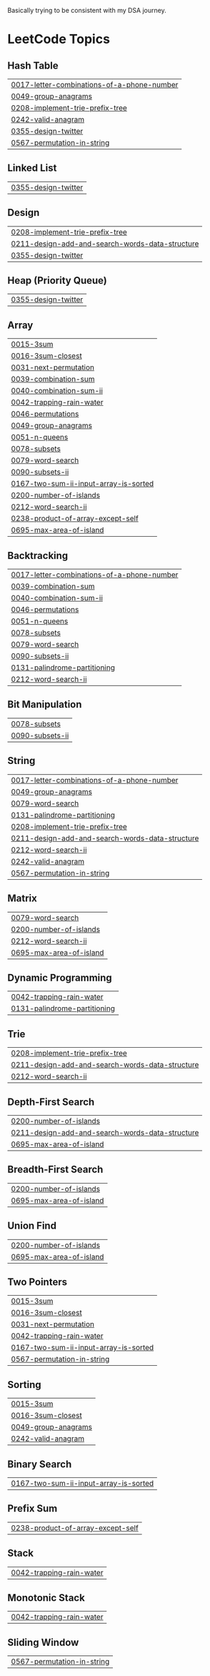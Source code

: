 Basically trying to be consistent with my DSA journey.

<!---LeetCode Topics Start-->
# LeetCode Topics
## Hash Table
|  |
| ------- |
| [0017-letter-combinations-of-a-phone-number](https://github.com/Nikk-27/LeetCode-files/tree/master/0017-letter-combinations-of-a-phone-number) |
| [0049-group-anagrams](https://github.com/Nikk-27/LeetCode-files/tree/master/0049-group-anagrams) |
| [0208-implement-trie-prefix-tree](https://github.com/Nikk-27/LeetCode-files/tree/master/0208-implement-trie-prefix-tree) |
| [0242-valid-anagram](https://github.com/Nikk-27/LeetCode-files/tree/master/0242-valid-anagram) |
| [0355-design-twitter](https://github.com/Nikk-27/LeetCode-files/tree/master/0355-design-twitter) |
| [0567-permutation-in-string](https://github.com/Nikk-27/LeetCode-files/tree/master/0567-permutation-in-string) |
## Linked List
|  |
| ------- |
| [0355-design-twitter](https://github.com/Nikk-27/LeetCode-files/tree/master/0355-design-twitter) |
## Design
|  |
| ------- |
| [0208-implement-trie-prefix-tree](https://github.com/Nikk-27/LeetCode-files/tree/master/0208-implement-trie-prefix-tree) |
| [0211-design-add-and-search-words-data-structure](https://github.com/Nikk-27/LeetCode-files/tree/master/0211-design-add-and-search-words-data-structure) |
| [0355-design-twitter](https://github.com/Nikk-27/LeetCode-files/tree/master/0355-design-twitter) |
## Heap (Priority Queue)
|  |
| ------- |
| [0355-design-twitter](https://github.com/Nikk-27/LeetCode-files/tree/master/0355-design-twitter) |
## Array
|  |
| ------- |
| [0015-3sum](https://github.com/Nikk-27/LeetCode-files/tree/master/0015-3sum) |
| [0016-3sum-closest](https://github.com/Nikk-27/LeetCode-files/tree/master/0016-3sum-closest) |
| [0031-next-permutation](https://github.com/Nikk-27/LeetCode-files/tree/master/0031-next-permutation) |
| [0039-combination-sum](https://github.com/Nikk-27/LeetCode-files/tree/master/0039-combination-sum) |
| [0040-combination-sum-ii](https://github.com/Nikk-27/LeetCode-files/tree/master/0040-combination-sum-ii) |
| [0042-trapping-rain-water](https://github.com/Nikk-27/LeetCode-files/tree/master/0042-trapping-rain-water) |
| [0046-permutations](https://github.com/Nikk-27/LeetCode-files/tree/master/0046-permutations) |
| [0049-group-anagrams](https://github.com/Nikk-27/LeetCode-files/tree/master/0049-group-anagrams) |
| [0051-n-queens](https://github.com/Nikk-27/LeetCode-files/tree/master/0051-n-queens) |
| [0078-subsets](https://github.com/Nikk-27/LeetCode-files/tree/master/0078-subsets) |
| [0079-word-search](https://github.com/Nikk-27/LeetCode-files/tree/master/0079-word-search) |
| [0090-subsets-ii](https://github.com/Nikk-27/LeetCode-files/tree/master/0090-subsets-ii) |
| [0167-two-sum-ii-input-array-is-sorted](https://github.com/Nikk-27/LeetCode-files/tree/master/0167-two-sum-ii-input-array-is-sorted) |
| [0200-number-of-islands](https://github.com/Nikk-27/LeetCode-files/tree/master/0200-number-of-islands) |
| [0212-word-search-ii](https://github.com/Nikk-27/LeetCode-files/tree/master/0212-word-search-ii) |
| [0238-product-of-array-except-self](https://github.com/Nikk-27/LeetCode-files/tree/master/0238-product-of-array-except-self) |
| [0695-max-area-of-island](https://github.com/Nikk-27/LeetCode-files/tree/master/0695-max-area-of-island) |
## Backtracking
|  |
| ------- |
| [0017-letter-combinations-of-a-phone-number](https://github.com/Nikk-27/LeetCode-files/tree/master/0017-letter-combinations-of-a-phone-number) |
| [0039-combination-sum](https://github.com/Nikk-27/LeetCode-files/tree/master/0039-combination-sum) |
| [0040-combination-sum-ii](https://github.com/Nikk-27/LeetCode-files/tree/master/0040-combination-sum-ii) |
| [0046-permutations](https://github.com/Nikk-27/LeetCode-files/tree/master/0046-permutations) |
| [0051-n-queens](https://github.com/Nikk-27/LeetCode-files/tree/master/0051-n-queens) |
| [0078-subsets](https://github.com/Nikk-27/LeetCode-files/tree/master/0078-subsets) |
| [0079-word-search](https://github.com/Nikk-27/LeetCode-files/tree/master/0079-word-search) |
| [0090-subsets-ii](https://github.com/Nikk-27/LeetCode-files/tree/master/0090-subsets-ii) |
| [0131-palindrome-partitioning](https://github.com/Nikk-27/LeetCode-files/tree/master/0131-palindrome-partitioning) |
| [0212-word-search-ii](https://github.com/Nikk-27/LeetCode-files/tree/master/0212-word-search-ii) |
## Bit Manipulation
|  |
| ------- |
| [0078-subsets](https://github.com/Nikk-27/LeetCode-files/tree/master/0078-subsets) |
| [0090-subsets-ii](https://github.com/Nikk-27/LeetCode-files/tree/master/0090-subsets-ii) |
## String
|  |
| ------- |
| [0017-letter-combinations-of-a-phone-number](https://github.com/Nikk-27/LeetCode-files/tree/master/0017-letter-combinations-of-a-phone-number) |
| [0049-group-anagrams](https://github.com/Nikk-27/LeetCode-files/tree/master/0049-group-anagrams) |
| [0079-word-search](https://github.com/Nikk-27/LeetCode-files/tree/master/0079-word-search) |
| [0131-palindrome-partitioning](https://github.com/Nikk-27/LeetCode-files/tree/master/0131-palindrome-partitioning) |
| [0208-implement-trie-prefix-tree](https://github.com/Nikk-27/LeetCode-files/tree/master/0208-implement-trie-prefix-tree) |
| [0211-design-add-and-search-words-data-structure](https://github.com/Nikk-27/LeetCode-files/tree/master/0211-design-add-and-search-words-data-structure) |
| [0212-word-search-ii](https://github.com/Nikk-27/LeetCode-files/tree/master/0212-word-search-ii) |
| [0242-valid-anagram](https://github.com/Nikk-27/LeetCode-files/tree/master/0242-valid-anagram) |
| [0567-permutation-in-string](https://github.com/Nikk-27/LeetCode-files/tree/master/0567-permutation-in-string) |
## Matrix
|  |
| ------- |
| [0079-word-search](https://github.com/Nikk-27/LeetCode-files/tree/master/0079-word-search) |
| [0200-number-of-islands](https://github.com/Nikk-27/LeetCode-files/tree/master/0200-number-of-islands) |
| [0212-word-search-ii](https://github.com/Nikk-27/LeetCode-files/tree/master/0212-word-search-ii) |
| [0695-max-area-of-island](https://github.com/Nikk-27/LeetCode-files/tree/master/0695-max-area-of-island) |
## Dynamic Programming
|  |
| ------- |
| [0042-trapping-rain-water](https://github.com/Nikk-27/LeetCode-files/tree/master/0042-trapping-rain-water) |
| [0131-palindrome-partitioning](https://github.com/Nikk-27/LeetCode-files/tree/master/0131-palindrome-partitioning) |
## Trie
|  |
| ------- |
| [0208-implement-trie-prefix-tree](https://github.com/Nikk-27/LeetCode-files/tree/master/0208-implement-trie-prefix-tree) |
| [0211-design-add-and-search-words-data-structure](https://github.com/Nikk-27/LeetCode-files/tree/master/0211-design-add-and-search-words-data-structure) |
| [0212-word-search-ii](https://github.com/Nikk-27/LeetCode-files/tree/master/0212-word-search-ii) |
## Depth-First Search
|  |
| ------- |
| [0200-number-of-islands](https://github.com/Nikk-27/LeetCode-files/tree/master/0200-number-of-islands) |
| [0211-design-add-and-search-words-data-structure](https://github.com/Nikk-27/LeetCode-files/tree/master/0211-design-add-and-search-words-data-structure) |
| [0695-max-area-of-island](https://github.com/Nikk-27/LeetCode-files/tree/master/0695-max-area-of-island) |
## Breadth-First Search
|  |
| ------- |
| [0200-number-of-islands](https://github.com/Nikk-27/LeetCode-files/tree/master/0200-number-of-islands) |
| [0695-max-area-of-island](https://github.com/Nikk-27/LeetCode-files/tree/master/0695-max-area-of-island) |
## Union Find
|  |
| ------- |
| [0200-number-of-islands](https://github.com/Nikk-27/LeetCode-files/tree/master/0200-number-of-islands) |
| [0695-max-area-of-island](https://github.com/Nikk-27/LeetCode-files/tree/master/0695-max-area-of-island) |
## Two Pointers
|  |
| ------- |
| [0015-3sum](https://github.com/Nikk-27/LeetCode-files/tree/master/0015-3sum) |
| [0016-3sum-closest](https://github.com/Nikk-27/LeetCode-files/tree/master/0016-3sum-closest) |
| [0031-next-permutation](https://github.com/Nikk-27/LeetCode-files/tree/master/0031-next-permutation) |
| [0042-trapping-rain-water](https://github.com/Nikk-27/LeetCode-files/tree/master/0042-trapping-rain-water) |
| [0167-two-sum-ii-input-array-is-sorted](https://github.com/Nikk-27/LeetCode-files/tree/master/0167-two-sum-ii-input-array-is-sorted) |
| [0567-permutation-in-string](https://github.com/Nikk-27/LeetCode-files/tree/master/0567-permutation-in-string) |
## Sorting
|  |
| ------- |
| [0015-3sum](https://github.com/Nikk-27/LeetCode-files/tree/master/0015-3sum) |
| [0016-3sum-closest](https://github.com/Nikk-27/LeetCode-files/tree/master/0016-3sum-closest) |
| [0049-group-anagrams](https://github.com/Nikk-27/LeetCode-files/tree/master/0049-group-anagrams) |
| [0242-valid-anagram](https://github.com/Nikk-27/LeetCode-files/tree/master/0242-valid-anagram) |
## Binary Search
|  |
| ------- |
| [0167-two-sum-ii-input-array-is-sorted](https://github.com/Nikk-27/LeetCode-files/tree/master/0167-two-sum-ii-input-array-is-sorted) |
## Prefix Sum
|  |
| ------- |
| [0238-product-of-array-except-self](https://github.com/Nikk-27/LeetCode-files/tree/master/0238-product-of-array-except-self) |
## Stack
|  |
| ------- |
| [0042-trapping-rain-water](https://github.com/Nikk-27/LeetCode-files/tree/master/0042-trapping-rain-water) |
## Monotonic Stack
|  |
| ------- |
| [0042-trapping-rain-water](https://github.com/Nikk-27/LeetCode-files/tree/master/0042-trapping-rain-water) |
## Sliding Window
|  |
| ------- |
| [0567-permutation-in-string](https://github.com/Nikk-27/LeetCode-files/tree/master/0567-permutation-in-string) |
<!---LeetCode Topics End-->